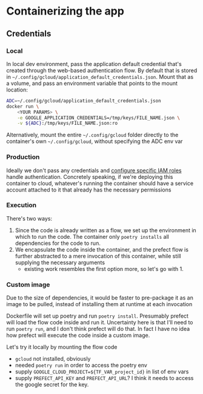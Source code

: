 # Containerizing the app

## Credentials

### Local

In local dev environment, pass the application default credential that's created through the web-based authentication flow. By default that is stored in `~/.config/gcloud/application_default_credentials.json`. Mount that as a volume, and pass an environment variable that points to the mount location:

```bash
ADC=~/.config/gcloud/application_default_credentials.json
docker run \
    <YOUR PARAMS> \
    -e GOOGLE_APPLICATION_CREDENTIALS=/tmp/keys/FILE_NAME.json \
    -v ${ADC}:/tmp/keys/FILE_NAME.json:ro
```

Alternatively, mount the entire `~/.config/gcloud` folder directly to the container's own `~/.config/gcloud`, without specifying the ADC env var

### Production

Ideally we don't pass any credentials and [configure specific IAM roles](https://cloud.google.com/run/docs/authenticating/service-to-service) handle authentication. Concretely speaking, if we're deploying this container to cloud, whatever's running the container should have a service account attached to it that already has the necessary permissions

### Execution

There's two ways:

1. Since the code is already written as a flow, we set up the environment in which to run the code. The container only `poetry installs` all dependencies for the code to run.
2. We encapsulate the code inside the container, and the prefect flow is further abstracted to a mere invocation of this container, while still supplying the necessary arguments
    - existing work resembles the first option more, so let's go with 1.

### Custom image

Due to the size of dependencies, it would be faster to pre-package it as an image to be pulled, instead of installing them at runtime at each invocation

Dockerfile will set up poetry and run `poetry install`. Presumably prefect will load the flow code inside and run it. Uncertainty here is that I'll need to run `poetry run`, and I don't think prefect will do that. In fact I have no idea how prefect will execute the code inside a custom image.

Let's try it locally by mounting the flow code

- `gcloud` not installed, obviously
- needed `poetry run` in order to access the poetry env
- supply `GOOGLE_CLOUD_PROJECT=${TF_VAR_project_id}` in list of env vars
- supply `PREFECT_API_KEY` and `PREFECT_API_URL`? I think it needs to access the google secret for the key.
